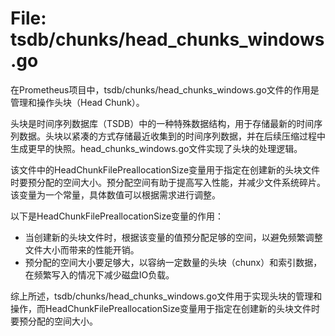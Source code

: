 # File: tsdb/chunks/head_chunks_windows.go

在Prometheus项目中，tsdb/chunks/head_chunks_windows.go文件的作用是管理和操作头块（Head Chunk）。

头块是时间序列数据库（TSDB）中的一种特殊数据结构，用于存储最新的时间序列数据。头块以紧凑的方式存储最近收集到的时间序列数据，并在后续压缩过程中生成更早的快照。head_chunks_windows.go文件实现了头块的处理逻辑。

该文件中的HeadChunkFilePreallocationSize变量用于指定在创建新的头块文件时要预分配的空间大小。预分配空间有助于提高写入性能，并减少文件系统碎片。该变量为一个常量，具体数值可以根据需求进行调整。

以下是HeadChunkFilePreallocationSize变量的作用：
- 当创建新的头块文件时，根据该变量的值预分配足够的空间，以避免频繁调整文件大小而带来的性能开销。
- 预分配的空间大小要足够大，以容纳一定数量的头块（chunx）和索引数据，在频繁写入的情况下减少磁盘IO负载。

综上所述，tsdb/chunks/head_chunks_windows.go文件用于实现头块的管理和操作，而HeadChunkFilePreallocationSize变量用于指定在创建新的头块文件时要预分配的空间大小。

